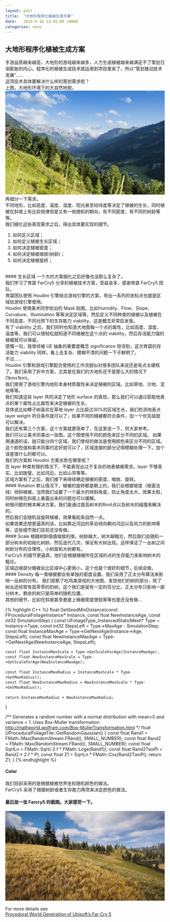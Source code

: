 ```yaml
---
layout: post
title:  "大地形程序化植被生成方案"
date:   2019-9-16 13:50:00 +0800
categories: none
---
```

## 大地形程序化植被生成方案

手游品质越来越高，大地形的游戏越来越多，人力生成植被越来越满足不了策划日渐膨胀的内心，程序化的植被生成技术就运用到项目里来了，所以“策划推动技术发展”……<br>
这项技术具体要解决什么样的策划需求呢？<br>
上图，大地形环境下的大自然地貌。<br>
![](/images/procedural-vegetation1.png)<br>
再细分一下需求。<br>
不同地形，比如高度、温度、湿度、阳光甚至经纬度等决定了植被的生长，同时植被在斜坡上有比较规律但是又有一些随机的朝向，有不同密度，有不同的树龄等等。<br>
我们细化这些表现需求之后，得出具体要实现的细节。<br>
1. 如何定义区域；
2. 如何定义植被生长区域；
3. 如何决定植被密度；
4. 如何决定植被缩放(树龄)；
5. 如何决定植被旋转；

<br>
#### 生长区域
一个大的方案细化之后好像也没那么复杂了。<br>
我们学习了育碧 FarCry5 分享的植被技术方案，受益良多，感谢育碧 FarCry5 团队。<br>
育碧团队使用 Houdini 引擎结合游戏引擎的方案，导出一系列的坐标点也就是区域给游戏引擎使用。<br>
Houdini 使用美术同学给出的 Mask 贴图，比如Humidity、Flow、Slope、Curvature、Illumination 等等决定区域等，然后定义不同种类的植被以及植被在不同高度、不同光照下的生存能力 viability，这是概念非常启发我。<br>
有了 viability 之后，我们同时也知道大地图每一个点的属性，比如高度、湿度、温度等，我们可以很轻松就知道不同植被在这个点的 viability，然后存活能力强的植被就可以保留。<br>
感慨一句，我曾经被 UE 抽象的重要度概念 significance 惊讶到，这次育碧的存活能力 viability 同样。看上去复杂、模糊不清的问题一下子鲜明了。<br>
不过……<br>
Houdini 引擎和游戏引擎配合使用的工作流貌似对很多团队来说还是有点太硬核了。我们采用了折中方案，尤其是在我们的大地形还不是那么大的情况下(1kmx1km)。<br>
我们使用了游戏引擎内地形本身材质属性来决定植被的区域。比如草地、沙地、泥地等等。<br>
我们知道这些 layer 共同决定了地形 surface 的表现，那么我们可以通过获取地表点的某个属性占比属性来决定植被的生长，<br>
具体说比如椰子树喜欢在草地 layer 占比超过30%的区域生长，我们检测地表点 layer weight 符合条件就可以了，如果不同的植被都符合条件，加一个优先级就可以解决。<br>
我们还有第三个方案，这个方案就更简单了，在这里说一下，供大家参考。<br>
我们可以让美术同事出一张图，这个图使用不同的颜色来区分不同的区域。
如果用通道的话，就只能分四个区域，我们曾经的做法是使用颜色来区分不同的区域。这个颜色值和美术同事约定好就可以了，区域连接的部分记得模糊处理一下。加个误差值什么的都可以。<br>
我们的方案和 Houdini 方案劣势在哪里呢？<br>
在 layer 种类有限的情况下，不能表现出过于复杂的地表植被需求。layer 不够真实，比如陡璧，比如河边，比如山背等等。<br>
区域方案有了之后，我们接下来继续确定植被的密度、缩放、旋转。<br>
#### Rotation
默认情况下，植被的旋转都是朝上的，我们会根据坡度（坡面法线）倾斜植被，当然我们设置了一个最大的倾斜角度，防止角度太大，效果太假，同时树根在斜面上暴露出来的问题也可以缓解。<br>
树根问题的根本解决方案，我们是通过提高树木的Root点以及树木的碰撞来解决的。<br>
然后我们会随机自旋转植被，效果看起来自然一点。<br>
如果效果还想更逼真的话，比如靠近河边的草会倾向朝向河边以及风力的影响等等，这些细节我们目前还没有做。<br>
#### Scale
根据树龄插值缩放的值，树龄越大，树木越粗壮，然后我们会随机一部分树木的初始化树龄，然后迭代几次，保证有大树出现。这样保证了一丛树之间树龄分布的合理性，小树苗和大树都有。<br>
FarCry5 的细节更逼真，他们会根据植被所在区域的点的生存能力来影响树木的粗壮。<br>
区域边缘部分植被会比区域中心更弱小，这个也是个很好的细节，后续会做。<br>
#### Density
每一类植被都会有单独的密度设置。我们采用了正太分布算法来影响一丛树的分布。
我们观察了吃鸡类游戏的大地图，发现他们的树的部分，除了树丛还经常有孤零零的的树，这个我们是留有一定的百分比，正太分布只影响一部分树木，剩余的树只是简单的随机位置。<br>
其他的细节，比如在斜坡甚至悬崖上植被密度很低等等也是还没有做...

{% highlight C++ %}
float GetSeedMinDistance(const FProceduralFoliageInstance* Instance, const float NewInstanceAge, const int32 SimulationStep)
{
	const UFoliageType_InstancedStaticMesh* Type = Instance->Type;
	const int32 StepsLeft = Type->MaxAge - SimulationStep;
	const float InstanceMaxAge = Type->GetNextAge(Instance->Age, StepsLeft);
	const float NewInstanceMaxAge = Type->GetNextAge(NewInstanceAge, StepsLeft);

	const float InstanceMaxScale = Type->GetScaleForAge(InstanceMaxAge);
	const float NewInstanceMaxScale = Type->GetScaleForAge(NewInstanceMaxAge);

	const float InstanceMaxRadius = InstanceMaxScale * Type->GetMaxRadius();
	const float NewInstanceMaxRadius = NewInstanceMaxScale * Type->GetMaxRadius();

	return InstanceMaxRadius + NewInstanceMaxRadius;
}

/** Generates a random number with a normal distribution with mean=0 and variance = 1. Uses Box-Muller transformation http://mathworld.wolfram.com/Box-MullerTransformation.html */
float UProceduralFoliageTile::GetRandomGaussian()
{
	const float Rand1 = FMath::Max<float>(RandomStream.FRand(), SMALL_NUMBER);
	const float Rand2 = FMath::Max<float>(RandomStream.FRand(), SMALL_NUMBER);
	const float SqrtLn = FMath::Sqrt(-2.f * FMath::Loge(Rand1));
	const float Rand2TwoPi = Rand2 * 2.f * PI;
	const float Z1 = SqrtLn * FMath::Cos(Rand2TwoPi);
	return Z1;
}
{% endhighlight %}

#### Color
我们目前采用的是根据植被世界坐标随机颜色的做法。<br>
FarCry5 采用了根据树龄或者生存能力两项来决定颜色的做法。<br>
#### 最后放一张 Farcry5 的截图。大家感受一下。<br>
![](/images/procedural-vegetation2.png)<br>

For more details see <br>
[Procedural World Generation of Ubisoft’s Far Cry 5](https://vimeo.com/273986776)<br>